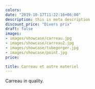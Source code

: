 ```yaml
---
colors:
date: "2019-10-17T11:22:16+06:00"
description: this is meta description
discount_price: "Divers prix"
draft: false
images:
- images/showcase/carreau.jpg
- images/showcase/carreau2.jpg
- images/showcase/tubegorger.jpg
- images/showcase/point.jpg
price: 

title: Carreau et autre materiel
---
```


Carreau in quality.
